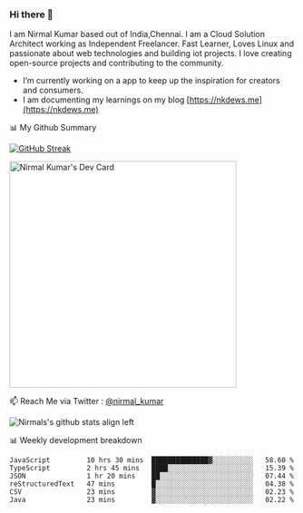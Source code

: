 ### Hi there 👋

 I am Nirmal Kumar based out of India,Chennai. I am a Cloud Solution Architect working as Independent Freelancer. Fast Learner, Loves Linux and passionate about web technologies and building iot projects. I love creating open-source projects and contributing to the community.

- I’m currently working on a app to keep up the inspiration for creators and consumers.
- I am documenting my learnings on my blog [https://nkdews.me](https://nkdews.me)


📊 My Github Summary

[![GitHub Streak](https://github-readme-streak-stats.herokuapp.com?user=nk-gears&theme=dark&hide_border=true&date_format=M%20j%5B%2C%20Y%5D)](https://git.io/streak-stats)

<a href="https://app.daily.dev/nirmal_kumar"><img src="https://api.daily.dev/devcards/a16cfcf02d384b16b41de71ce4d1d811.png?r=8ve" width="400" alt="Nirmal Kumar's Dev Card"/></a>

📫 Reach Me via  Twitter : [@nirmal_kumar](https://twitter.com/nirmal_kumar)

![Nirmals's github stats align left](https://github-readme-stats.vercel.app/api?username=nk-gears&show_icons=true)


📊 Weekly development breakdown

<!--START_SECTION:waka-->

```text
JavaScript         10 hrs 30 mins  ██████████████▓░░░░░░░░░░   58.60 %
TypeScript         2 hrs 45 mins   ████░░░░░░░░░░░░░░░░░░░░░   15.39 %
JSON               1 hr 20 mins    ██░░░░░░░░░░░░░░░░░░░░░░░   07.44 %
reStructuredText   47 mins         █░░░░░░░░░░░░░░░░░░░░░░░░   04.38 %
CSV                23 mins         ▓░░░░░░░░░░░░░░░░░░░░░░░░   02.23 %
Java               23 mins         ▓░░░░░░░░░░░░░░░░░░░░░░░░   02.22 %
```

<!--END_SECTION:waka-->


